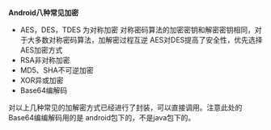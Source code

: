 **Android八种常见加密**  
- AES，DES，TDES 为对称加密
对称密码算法的加密密钥和解密密钥相同，对于大多数对称密码算法，加解密过程互逆
AES对DES提高了安全性，优先选择AES加密方式  
- RSA非对称加密  
- MD5、SHA不可逆加密  
- XOR异或加密  
- Base64编解码  

对以上几种常见的加解密方式已经进行了封装，可以直接调用。注意此处的Base64编编解码用的是
android包下的，不是java包下的。
